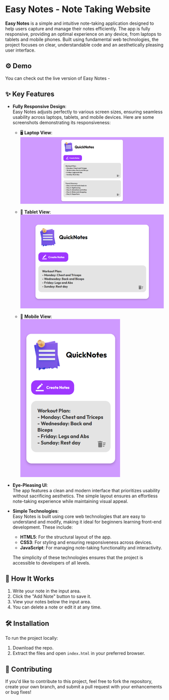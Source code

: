 # Easy Notes - Note Taking Website

**Easy Notes** is a simple and intuitive note-taking application designed to help users capture and manage their notes efficiently. The app is fully responsive, providing an optimal experience on any device, from laptops to tablets and mobile phones. Built using fundamental web technologies, the project focuses on clear, understandable code and an aesthetically pleasing user interface.

## ⚙️ Demo

You can check out the live version of Easy Notes - 

## ✨ Key Features

- **Fully Responsive Design**:  
  Easy Notes adjusts perfectly to various screen sizes, ensuring seamless usability across laptops, tablets, and mobile devices. Here are some screenshots demonstrating its responsiveness:

  - 🖥️ **Laptop View**:  
     <img src=./Laptopview.png width="500"/>
     

  - 📱 **Tablet View**:  
    <img src=./Tabletview.png width="500"/>
     

  - 📲 **Mobile View**:  
    <img src=./Mobileview.png height="500"/>  
     

- **Eye-Pleasing UI**:  
  The app features a clean and modern interface that prioritizes usability without sacrificing aesthetics. The simple layout ensures an effortless note-taking experience while maintaining visual appeal.

- **Simple Technologies**:  
  Easy Notes is built using core web technologies that are easy to understand and modify, making it ideal for beginners learning front-end development. These include:

  - **HTML5**: For the structural layout of the app.
  - **CSS3**: For styling and ensuring responsiveness across devices.
  - **JavaScript**: For managing note-taking functionality and interactivity.

  The simplicity of these technologies ensures that the project is accessible to developers of all levels.

## 🚀 How It Works

1. Write your note in the input area.
2. Click the "Add Note" button to save it.
3. View your notes below the input area.
4. You can delete a note or edit it at any time.

## 🛠️ Installation

To run the project locally:

1. Download the repo.
2. Extract the files and open `index.html` in your preferred browser.

## 🤝 Contributing

If you'd like to contribute to this project, feel free to fork the repository, create your own branch, and submit a pull request with your enhancements or bug fixes!

 
